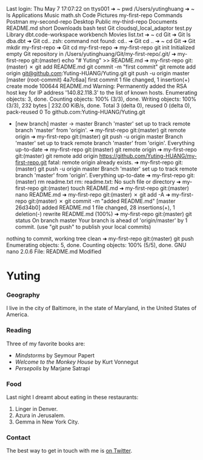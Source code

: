 Last login: Thu May  7 17:07:22 on ttys001
➜  ~ pwd
/Users/yutinghuang
➜  ~ ls
Applications           Music                  math.sh
Code                   Pictures               my-first-repo
Commands               Postman                my-second-repo
Desktop                Public                 my-third-repo
Documents              README.md              short
Downloads              bash                   test
Git                    cloudsql_local_adaptor test.py
Library                dbt.code-workspace     workbench
Movies                 list.txt
➜  ~ cd Git
➜  Git ls
dba.dbt
➜  Git cd..
zsh: command not found: cd..
➜  Git cd ..
➜  ~ cd Git
➜  Git mkdir my-first-repo
➜  Git cd my-first-repo
➜  my-first-repo git init
Initialized empty Git repository in /Users/yutinghuang/Git/my-first-repo/.git/
➜  my-first-repo git:(master) echo "# Yuting" >> README.md
➜  my-first-repo git:(master) ✗ git add README.md
git commit -m "first commit"
git remote add origin git@github.com:Yuting-HUANG/Yuting.git
git push -u origin master
[master (root-commit) 4a7c6aa] first commit
 1 file changed, 1 insertion(+)
 create mode 100644 README.md
Warning: Permanently added the RSA host key for IP address '140.82.118.3' to the list of known hosts.
Enumerating objects: 3, done.
Counting objects: 100% (3/3), done.
Writing objects: 100% (3/3), 232 bytes | 232.00 KiB/s, done.
Total 3 (delta 0), reused 0 (delta 0), pack-reused 0
To github.com:Yuting-HUANG/Yuting.git
 * [new branch]      master -> master
Branch 'master' set up to track remote branch 'master' from 'origin'.
➜  my-first-repo git:(master) git remote
origin
➜  my-first-repo git:(master) git push -u origin master
Branch 'master' set up to track remote branch 'master' from 'origin'.
Everything up-to-date
➜  my-first-repo git:(master) git remote
origin
➜  my-first-repo git:(master) git remote add origin https://github.com/Yuting-HUANG/my-first-repo.git
fatal: remote origin already exists.
➜  my-first-repo git:(master) git push -u origin master
Branch 'master' set up to track remote branch 'master' from 'origin'.
Everything up-to-date
➜  my-first-repo git:(master) rm readme.txt
rm: readme.txt: No such file or directory
➜  my-first-repo git:(master) touch README.md
➜  my-first-repo git:(master) nano README.md
➜  my-first-repo git:(master) ✗ git add -A
➜  my-first-repo git:(master) ✗ git commit -m "added README.md"
[master 26d34b0] added README.md
 1 file changed, 28 insertions(+), 1 deletion(-)
 rewrite README.md (100%)
➜  my-first-repo git:(master) git status
On branch master
Your branch is ahead of 'origin/master' by 1 commit.
  (use "git push" to publish your local commits)

nothing to commit, working tree clean
➜  my-first-repo git:(master) git push
Enumerating objects: 5, done.
Counting objects: 100% (5/5), done.
  GNU nano 2.0.6              File: README.md                         Modified

# Yuting

### Geography

I live in the city of Baltimore, in the state of Maryland, in the United States
of America.

### Reading

Three of my favorite books are:

- *Mindstorms* by Seymour Papert
- *Welcome to the Monkey House* by Kurt Vonnegut
- *Persepolis* by Marjane Satrapi

### Food

Last night I dreamt about eating in these restaurants:

1. Linger in Denver.
2. Azura in Jerusalem.
3. Gemma in New York City.

### Contact

The best way to get in touch with me is [on Twitter](https://twitter.com/seankross).
